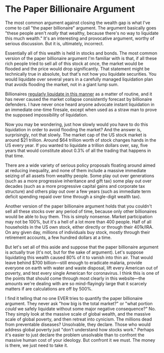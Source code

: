 # The Paper Billionaire Argument

The most common argument against closing the wealth gap is what I've come to call "the paper billionaire" argument. The argument basically goes "these people aren't _really_ that wealthy, because there's no way to liquidate this much wealth." It's an interesting and provocative argument, worthy of serious discussion. But it is, ultimately, incorrect.

Essentially all of this wealth is held in stocks and bonds. The most common version of the paper billionaire argument I'm familiar with is that, if all these rich people tried to sell all of this stock at once, the market would be flooded and the price would drop significantly. That statement might be technically true in absolute, but that's not how you liquidate securities. You would liquidate over several years in a carefully managed liquidation plan that avoids flooding the market, not in a giant lump sum.

Billionaires [regularly liquidate in this manner](https://www.cnbc.com/2020/02/11/jeff-bezos-sold-4point1-billion-worth-of-amazon-shares-in-past-week.html) as a matter of routine, and it has never caused the market collapse consistently forecast by billionaire defenders. I have never once heard anyone advocate instant liquidation in an immediate one-time firesale, except when used as a straw man to prove the supposed impossibility of liquidation.

Now you may be wondering, just how slowly would you have to do this liquidation in order to avoid flooding the market? And the answer is, surprisingly, not that slowly. The market cap of the US stock market is around $21 trillion. Around $64 trillion worth of stock changes hands in the US every year. If you wanted to liquidate a trillion dollars over, say, five years that would constitute about 0.3% of all the trading that happens in that time.

There are a wide variety of serious policy proposals floating around aimed at reducing inequality, and none of them include a massive immediate seizing of all assets from wealthy people. Some play out over generations (such as a more progressive inheritance and gift tax) some play out over decades (such as a more progressive capital gains and corporate tax structure) and others play out over a few years (such as immediate term deficit spending repaid over time through a single-digit wealth tax).

Another version of the paper billionaire argument holds that you couldn't sell all these stocks over any period of time, because only other billionaires would be able to buy them. This is simply nonsense. Market participation may not be 100%, but it's a hell of a lot more than 400 people. Half of all households in the US own stock, either directly or through their 401k/IRA. On any given day, millions of individuals buy stock, mostly through their retirement accounts, a few hundred dollars at a time.

But let's set all of this aside and suppose that the paper billionaire argument is actually true (it's not, but for the sake of argument). Let's suppose liquidating this wealth caused 80% of it to vanish into thin air. That would leave behind $700 billion—still enough to eradicate malaria, provide everyone on earth with water and waste disposal, lift every American out of poverty, and test every single American for coronavirus. I think this is one of the points that should come through most clearly in this website—the amounts we're dealing with are so mind-flayingly large that it scarcely matters if are calculations are off by 500%.

I find it telling that no one EVER tries to quantify the paper billionaire argument. They never ask "how big is the total market?" or "what portion _could_ we safely liquidate without some major negative consequence?" No. They simply look at the massive scale of global wealth, and the massive scale of global poverty, and then retreat into cynicism. The millions dead from preventable diseases? Unsolvable, they declare. Those who would address global poverty just "don't understand how stocks work." Perhaps it's easier to just declare the problem unsolvable than to confront the massive human cost of your ideology. But confront it we must. The money is there, we just need to take it.
